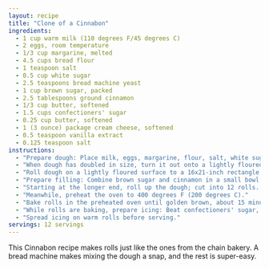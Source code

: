 ```yaml
---
layout: recipe
title: "Clone of a Cinnabon"
ingredients:
  - 1 cup warm milk (110 degrees F/45 degrees C)
  - 2 eggs, room temperature
  - 1/3 cup margarine, melted
  - 4.5 cups bread flour
  - 1 teaspoon salt
  - 0.5 cup white sugar
  - 2.5 teaspoons bread machine yeast
  - 1 cup brown sugar, packed
  - 2.5 tablespoons ground cinnamon
  - 1/3 cup butter, softened
  - 1.5 cups confectioners' sugar
  - 0.25 cup butter, softened
  - 1 (3 ounce) package cream cheese, softened
  - 0.5 teaspoon vanilla extract
  - 0.125 teaspoon salt
instructions:
  - "Prepare dough: Place milk, eggs, margarine, flour, salt, white sugar, and yeast in the pan of a bread machine in the order recommended by the manufacturer. Select dough cycle; press Start."
  - "When dough has doubled in size, turn it out onto a lightly floured surface. Cover it with a kitchen towel or plastic wrap and let it rest for 10 minutes."
  - "Roll dough on a lightly floured surface to a 16x21-inch rectangle."
  - "Prepare filling: Combine brown sugar and cinnamon in a small bowl. Spread softened butter over the dough, then sprinkle cinnamon-sugar mixture evenly over top."
  - "Starting at the longer end, roll up the dough; cut into 12 rolls. Place rolls in a lightly greased 9x13-inch baking pan. Cover and let rise until nearly doubled, about 30 minutes."
  - "Meanwhile, preheat the oven to 400 degrees F (200 degrees C)."
  - "Bake rolls in the preheated oven until golden brown, about 15 minutes."
  - "While rolls are baking, prepare icing: Beat confectioners' sugar, butter, cream cheese, confectioners' sugar, vanilla, and salt until creamy."
  - "Spread icing on warm rolls before serving."
servings: 12 servings
---
```


This Cinnabon recipe makes rolls just like the ones from the chain bakery. A bread machine makes mixing the dough a snap, and the rest is super-easy.

